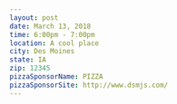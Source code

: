 ```yaml
---
layout: post
date: March 13, 2018
time: 6:00pm - 7:00pm
location: A cool place
city: Des Moines
state: IA
zip: 12345
pizzaSponsorName: PIZZA
pizzaSponsorSite: http://www.dsmjs.com/
---
```

